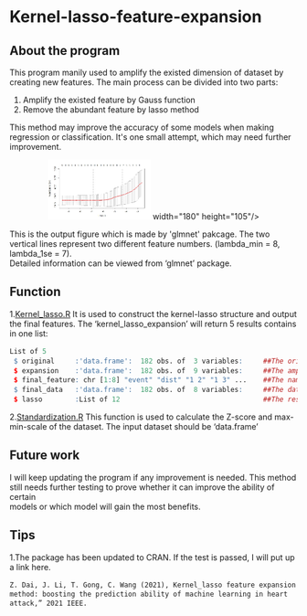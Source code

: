 # Kernel-lasso-feature-expansion
## About the program
This program manily used to amplify the existed dimension of dataset by creating new features. The main process can be divided into two parts:<br>
1. Amplify the existed feature by Gauss function<br>
2. Remove the abundant feature by lasso method<br>

This method may improve the accuracy of some models when making regression or classification. It's one small attempt, which may need further improvement.<br>
<div align=center>
<img src="https://github.com/Zongrui-Dai/Kernel-lasso-feature-expansion/blob/main/fig/lasso.jpeg" width="180" height="105"> width="180" height="105"/>
</div>

This is the output figure which is made by 'glmnet' pakcage. The two vertical lines represent two different feature numbers. (lambda_min = 8, lambda_1se = 7).<br> Detailed information can be viewed from ‘glmnet’ package. 

## Function
1.[Kernel_lasso.R](https://github.com/Zongrui-Dai/Kernel-lasso-feature-expansion/blob/main/R/Kernel_lasso.R)
It is used to construct the kernel-lasso structure and output the final features. The ‘kernel_lasso_expansion’ will return 5 results contains in one list:<br>
```R
List of 5
 $ original     :'data.frame':	182 obs. of  3 variables:     ##The original dataset
 $ expansion    :'data.frame':	182 obs. of  9 variables:     ##The amplified dataset
 $ final_feature: chr [1:8] "event" "dist" "1 2" "1 3" ...    ##The name of the final feature
 $ final_data   :'data.frame':	182 obs. of  8 variables:     ##The dataset of the final feature
 $ lasso        :List of 12                                   ##The result from the cv.glmnet()
```
2.[Standardization.R](https://github.com/Zongrui-Dai/Kernel-lasso-feature-expansion/blob/main/R/Standardization.R)
This function is used to calculate the Z-score and max-min-scale of the dataset. The input dataset should be ‘data.frame’

## Future work
I will keep updating the program if any improvement is needed. This method still needs further testing to prove whether it can improve the ability of certain<br>
models or which model will gain the most benefits. <br>

## Tips
1.The package has been updated to CRAN. If the test is passed, I will put up a link here.
```
Z. Dai, J. Li, T. Gong, C. Wang (2021), Kernel_lasso feature expansion method: boosting the prediction ability of machine learning in heart attack,” 2021 IEEE.
```
